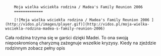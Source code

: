 
        Moja wielka wściekła rodzina / Madea's Family Reunion 2006 
        =============
        
        [![Moja wielka wściekła rodzina / Madea's Family Reunion 2006 ](http://vidos.pl/images/player.gif)](http://vidos.pl/moja-wielka-wsciekla-rodzina-madea-s-family-reunion-2006)
        
        
 Cała rodzina trzyma się w garści dzięki Madei. To ona swoją nieposkromioną charyzmą zażegnuje wszelkie kryzysy. Kiedy na zjeździe rodzinnym zobacz pełny opis
    